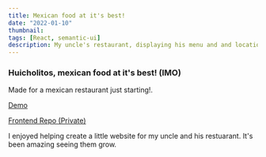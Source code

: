 ```yaml
---
title: Mexican food at it's best!
date: "2022-01-10"
thumbnail:
tags: [React, semantic-ui]
description: My uncle's restaurant, displaying his menu and and location!
---
```


<div>
  <h3>
    Huicholitos, mexican food at it's best! (IMO)
  </h3>
  <p>
    Made for a mexican restaurant just starting!.  
  </p>
  <p>
    <a href='https://huicholitos.com' target="_blank">
      Demo
    </a>
  </p>
  <p>
    <a href='https://github.com/HuicholitosMexicanFood/Huicholitos' target="_blank">
      Frontend Repo (Private)
    </a>
  </p>
  <p>
  I enjoyed helping create a little website for my uncle and his restuarant. It's been amazing seeing them grow.
  </p>

</div>

